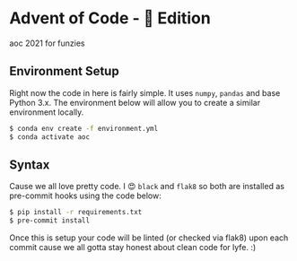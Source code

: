 # Advent of Code - :snake: Edition

aoc 2021 for funzies

## Environment Setup 
Right now the code in here is fairly simple. It uses `numpy`, `pandas` and 
base Python 3.x. The environment below will allow you to create a similar 
environment locally.

```bash
$ conda env create -f environment.yml
$ conda activate aoc
```

## Syntax 
Cause we all love pretty code. I :heart_eyes: `black` and `flak8` so both 
are installed as pre-commit hooks using the code below: 

```bash
$ pip install -r requirements.txt
$ pre-commit install
```

Once this is setup your code will be linted (or checked via flak8) upon each
commit cause we all gotta stay honest about clean code for lyfe. :) 
